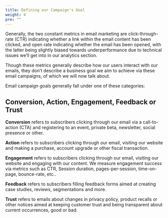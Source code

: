 ```yaml
---
title: Defining our Campaign's Goal
weight: 4
pre: ""
---
```


Generally, the two constant metrics in email marketing are click-through-rate (CTR) indicating whether a link within the email content has been clicked, and open rate indicating whether the email has been opened, with the latter being slightly biased towards underperformance due to technical issues we’ll get into in our analytics section.

Though these metrics generally describe how our users interact with our emails, they don’t describe a business goal we aim to achieve via these email campaigns, of which we will now talk about.

Email campaign goals generally fall under one of these categories:

## Conversion, Action, Engagement, Feedback or Trust

**Conversion** refers to subscribers clicking through our email via a call-to-action (CTA) and registering to an event, private beta, newsletter, social presence or other.

**Action** refers to subscribers clicking through our email, visiting our website and making a purchase, account upgrade or other fiscal transaction.

**Engagement** refers to subscribers clicking through our email, visiting our website and engaging with our content. We measure engagement success via metrics such as CTR, Session duration, pages-per-session, time-on-page, bounce-rate, etc..

**Feedback** refers to subscribers filling feedback forms aimed at creating case studies, reviews, segmentations and more.

**Trust** refers to emails about changes in privacy policy, product recalls or other notices aimed at keeping customer trust and being transparent about current occurrences, good or bad.

